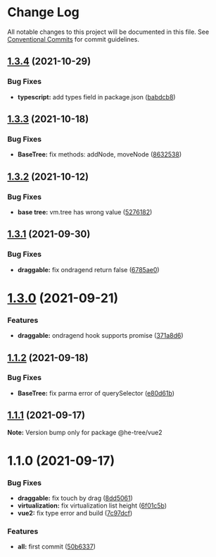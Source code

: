 # Change Log

All notable changes to this project will be documented in this file.
See [Conventional Commits](https://conventionalcommits.org) for commit guidelines.

## [1.3.4](https://github.com/phphe/he-tree/compare/@he-tree/vue2@1.3.3...@he-tree/vue2@1.3.4) (2021-10-29)


### Bug Fixes

* **typescript:** add types field in package.json ([babdcb8](https://github.com/phphe/he-tree/commit/babdcb8c76679183d2b2ebb612c620f7946fd729))





## [1.3.3](https://github.com/phphe/he-tree/compare/@he-tree/vue2@1.3.2...@he-tree/vue2@1.3.3) (2021-10-18)


### Bug Fixes

* **BaseTree:** fix methods: addNode, moveNode ([8632538](https://github.com/phphe/he-tree/commit/86325385bf784654b0d6ebc51d64867010c0504a))





## [1.3.2](https://github.com/phphe/he-tree/compare/@he-tree/vue2@1.3.1...@he-tree/vue2@1.3.2) (2021-10-12)


### Bug Fixes

* **base tree:** vm.tree has wrong value ([5276182](https://github.com/phphe/he-tree/commit/527618245b9101de0d6cb73ee27a18d2c178ddf1))





## [1.3.1](https://github.com/phphe/he-tree/compare/@he-tree/vue2@1.3.0...@he-tree/vue2@1.3.1) (2021-09-30)


### Bug Fixes

* **draggable:** fix ondragend return false ([6785ae0](https://github.com/phphe/he-tree/commit/6785ae0e431ca1e4cd20209e3ef1cbbc50e106c4))





# [1.3.0](https://github.com/phphe/he-tree/compare/@he-tree/vue2@1.1.2...@he-tree/vue2@1.3.0) (2021-09-21)


### Features

* **draggable:** ondragend hook supports promise ([371a8d6](https://github.com/phphe/he-tree/commit/371a8d6654ed55a91d90ed8ee447727e18909fd0))





## [1.1.2](https://github.com/phphe/he-tree/compare/@he-tree/vue2@1.1.1...@he-tree/vue2@1.1.2) (2021-09-18)


### Bug Fixes

* **BaseTree:** fix parma error of querySelector ([e80d61b](https://github.com/phphe/he-tree/commit/e80d61b79d62d247e034577af30222cd2d4e1a10))





## [1.1.1](https://github.com/phphe/he-tree/compare/@he-tree/vue2@1.1.0...@he-tree/vue2@1.1.1) (2021-09-17)

**Note:** Version bump only for package @he-tree/vue2





# 1.1.0 (2021-09-17)


### Bug Fixes

* **draggable:** fix touch by drag ([8dd5061](https://github.com/phphe/he-tree/commit/8dd5061caa645d07eba0101cb094567abc5d82fa))
* **virtualization:** fix virtualization list height ([6f01c5b](https://github.com/phphe/he-tree/commit/6f01c5bd1090d31b976d126bcae74816ad1bfa4d))
* **vue2:** fix type error and build ([7c97dcf](https://github.com/phphe/he-tree/commit/7c97dcfd31cffe361c9ace5c284789e55f0128af))


### Features

* **all:** first commit ([50b6337](https://github.com/phphe/he-tree/commit/50b633765bb3b16cb29c8d309dc11b1884edb5b6))
